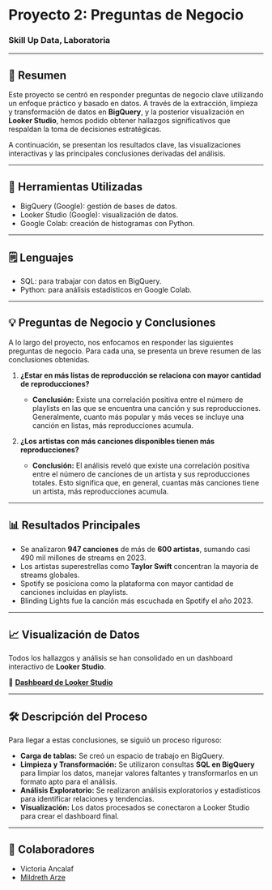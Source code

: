 # Proyecto 2: Preguntas de Negocio
### Skill Up Data, Laboratoria

---

## 🎯 Resumen

Este proyecto se centró en responder preguntas de negocio clave utilizando un enfoque práctico y basado en datos. A través de la extracción, limpieza y transformación de datos en **BigQuery**, y la posterior visualización en **Looker Studio**, hemos podido obtener hallazgos significativos que respaldan la toma de decisiones estratégicas.

A continuación, se presentan los resultados clave, las visualizaciones interactivas y las principales conclusiones derivadas del análisis.

---

## 🔧 Herramientas Utilizadas

* BigQuery (Google): gestión de bases de datos.
* Looker Studio (Google): visualización de datos.
* Google Colab:  creación de histogramas con Python.

---

## 🗒️ Lenguajes

* SQL: para trabajar con datos en BigQuery.
* Python: para análisis estadísticos en Google Colab.

---

## 💡 Preguntas de Negocio y Conclusiones

A lo largo del proyecto, nos enfocamos en responder las siguientes preguntas de negocio. Para cada una, se presenta un breve resumen de las conclusiones obtenidas.

1.  **¿Estar en más listas de reproducción se relaciona con mayor cantidad de reproducciones?**
    * **Conclusión:** Existe una correlación positiva entre el número de playlists en las que se encuentra una canción y sus reproducciones. Generalmente, cuanto más popular y más veces se incluye una canción en listas, más reproducciones acumula.

2.  **¿Los artistas con más canciones disponibles tienen más reproducciones?**
    * **Conclusión:** El análisis reveló que existe una correlación positiva entre el número de canciones de un artista y sus reproducciones totales. Esto significa que, en general, cuantas más canciones tiene un artista, más reproducciones acumula.

---

## 📊 Resultados Principales
* Se analizaron **947 canciones** de más de **600 artistas**, sumando casi 490 mil millones de streams en 2023.
* Los artistas superestrellas como **Taylor Swift** concentran la mayoría de streams globales.
* Spotify se posiciona como la plataforma con mayor cantidad de canciones incluidas en playlists.
* Blinding Lights fue la canción más escuchada en Spotify el año 2023.

---

## 📈 Visualización de Datos

Todos los hallazgos y análisis se han consolidado en un dashboard interactivo de **Looker Studio**.

🔗 **[Dashboard de Looker Studio](https://lookerstudio.google.com/reporting/00564f41-ee60-4db8-9b35-ca77f5e701a8)**

---

## 🛠️ Descripción del Proceso

Para llegar a estas conclusiones, se siguió un proceso riguroso:

* **Carga de tablas:** Se creó un espacio de trabajo en BigQuery.
* **Limpieza y Transformación:** Se utilizaron consultas **SQL en BigQuery** para limpiar los datos, manejar valores faltantes y transformarlos en un formato apto para el análisis.
* **Análisis Exploratorio:** Se realizaron análisis exploratorios y estadísticos para identificar relaciones y tendencias.
* **Visualización:** Los datos procesados se conectaron a Looker Studio para crear el dashboard final.

---

## 🤝 Colaboradores

* Victoria Ancalaf
* [Mildreth Arze](https://github.com/mildretharze)

